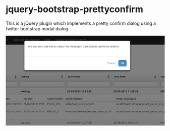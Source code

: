 jquery-bootstrap-prettyconfirm
==============================

This is a jQuery plugin which implements a pretty confirm dialog using a twitter bootstrap modal dialog.

![Sample prettyConfirm dialog](prettyConfirm.PNG)